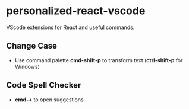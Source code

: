 # personalized-react-vscode
VScode extensions for React and useful commands.

## Change Case
* Use command palette __cmd-shift-p__ to transform text (__ctrl-shift-p__ for Windows)

## Code Spell Checker
* __cmd-+__ to open suggestions


